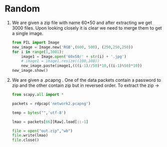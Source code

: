 # Random 

1. We are given a zip file with name 60*50 and after extracting we get 3000 files. Upon looking closely it is clear we need to merge them to get a single image.
    ```python
    from PIL import Image
    new_image = Image.new('RGB',(600, 500), (250,250,250))
    for i in range(1,3001):
        image1 = Image.open('60x50/' + str(i) + '.jpg')
        # image1 = image1.resize((100,100))
        new_image.paste(image1,(((i-1)//50)*10,((i-1)%50)*10))
    new_image.show()
    ```
2. We are given a .pcapng . One of the data packets contain a password to zip and the other contain zip but in reversed order. To extract the zip ->
    ```python
    from scapy.all import *

    packets = rdpcap('network2.pcapng')

    temp = bytes("",'utf-8')

    lmao = packets[66][Raw].load[::-1]

    file = open("out.zip","wb")
    file.write(lmao)
    file.close()
    ```